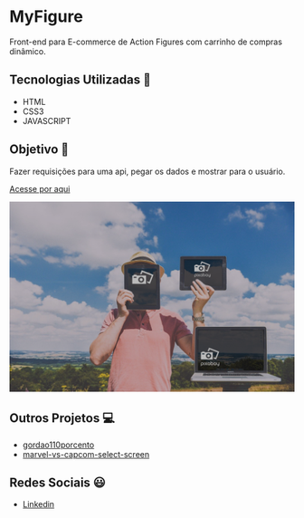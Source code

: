 # MyFigure

Front-end para E-commerce de Action Figures com carrinho de compras dinâmico.

## Tecnologias Utilizadas 🚀

- HTML
- CSS3
- JAVASCRIPT

## Objetivo 🎯

Fazer requisições para uma api, pegar os dados e mostrar para o usuário.

<a href='https://marcos-sco.github.io/pixabay-api/'>Acesse por aqui</a>
<p align="left">
  <a href='https://marcos-sco.github.io/pixabay-api/'>
    <img src="https://github.com/Marcos-SCO/pixabay-api/blob/master/img/gallery.png?raw=true" width="700" title="batman">
  </a>
</p>

## Outros Projetos 💻

- [gordao110porcento](https://github.com/Marcos-SCO/gordao110porcento)
- [marvel-vs-capcom-select-screen](https://github.com/Marcos-SCO/Marvel-vs-Capcom-select-select-screen)

## Redes Sociais 😃

- [Linkedin](https://www.linkedin.com/in/marcos-sco/)
